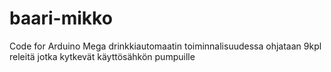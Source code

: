 # baari-mikko
Code for Arduino Mega
drinkkiautomaatin toiminnalisuudessa ohjataan 9kpl releitä jotka kytkevät käyttösähkön pumpuille
